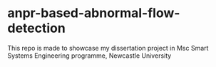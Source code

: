 # anpr-based-abnormal-flow-detection
This repo is made to showcase my dissertation project in Msc Smart Systems Engineering programme, Newcastle University
